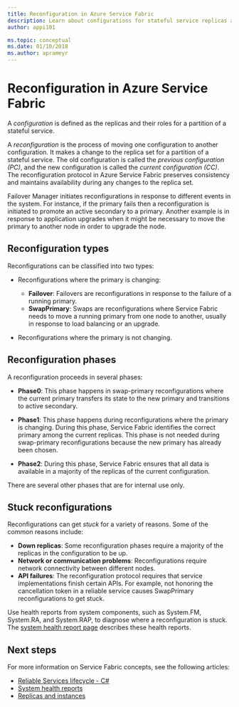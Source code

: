```yaml
---
title: Reconfiguration in Azure Service Fabric 
description: Learn about configurations for stateful service replicas and the process of reconfiguration Service Fabric uses to maintain consistency and availability during the change.
author: appi101

ms.topic: conceptual
ms.date: 01/10/2018
ms.author: aprameyr
---
```


# Reconfiguration in Azure Service Fabric
A *configuration* is defined as the replicas and their roles for a partition of a stateful service.

A *reconfiguration* is the process of moving one configuration to another configuration. It makes a change to the replica set for a partition of a stateful service. The old configuration is called the *previous configuration (PC)*, and the new configuration is called the *current configuration (CC)*. The reconfiguration protocol in Azure Service Fabric preserves consistency and maintains availability during any changes to the replica set.

Failover Manager initiates reconfigurations in response to different events in the system. For instance, if the primary fails then a reconfiguration is initiated to promote an active secondary to a primary. Another example is in response to application upgrades when it might be necessary to move the primary to another node in order to upgrade the node.

## Reconfiguration types
Reconfigurations can be classified into two types:

- Reconfigurations where the primary is changing:
    - **Failover**: Failovers are reconfigurations in response to the failure of a running primary.
    - **SwapPrimary**: Swaps are reconfigurations where Service Fabric needs to move a running primary from one node to another, usually in response to load balancing or an upgrade.

- Reconfigurations where the primary is not changing.

## Reconfiguration phases
A reconfiguration proceeds in several phases:

- **Phase0**: This phase happens in swap-primary reconfigurations where the current primary transfers its state to the new primary and transitions to active secondary.

- **Phase1**: This phase happens during reconfigurations where the primary is changing. During this phase, Service Fabric identifies the correct primary among the current replicas. This phase is not needed during swap-primary reconfigurations because the new primary has already been chosen. 

- **Phase2**: During this phase, Service Fabric ensures that all data is available in a majority of the replicas of the current configuration.

There are several other phases that are for internal use only.

## Stuck reconfigurations
Reconfigurations can get *stuck* for a variety of reasons. Some of the common reasons include:

- **Down replicas**: Some reconfiguration phases require a majority of the replicas in the configuration to be up.
- **Network or communication problems**: Reconfigurations require network connectivity between different nodes.
- **API failures**: The reconfiguration protocol requires that service implementations finish certain APIs. For example, not honoring the cancellation token in a reliable service causes SwapPrimary reconfigurations to get stuck.

Use health reports from system components, such as System.FM, System.RA, and System.RAP, to diagnose where a reconfiguration is stuck. The [system health report page](service-fabric-understand-and-troubleshoot-with-system-health-reports.md) describes these health reports.

## Next steps
For more information on Service Fabric concepts, see the following articles:

- [Reliable Services lifecycle - C#](service-fabric-reliable-services-lifecycle.md)
- [System health reports](service-fabric-understand-and-troubleshoot-with-system-health-reports.md)
- [Replicas and instances](service-fabric-concepts-replica-lifecycle.md)
